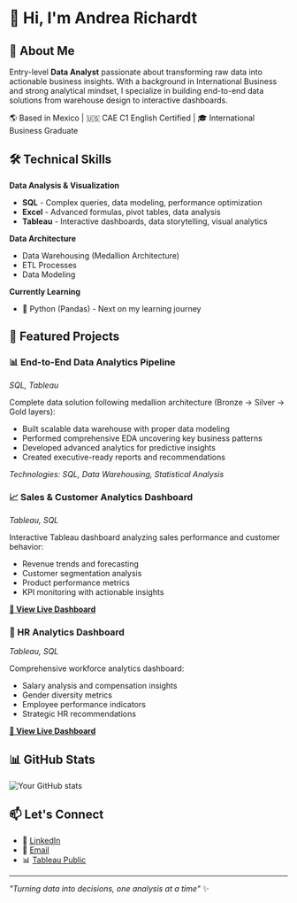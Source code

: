 # 👋 Hi, I'm Andrea Richardt

## 🎯 About Me
Entry-level **Data Analyst** passionate about transforming raw data into actionable business insights. With a background in International Business and strong analytical mindset, I specialize in building end-to-end data solutions from warehouse design to interactive dashboards.

🌎 Based in Mexico | 🇺🇸 CAE C1 English Certified | 🎓 International Business Graduate

## 🛠️ Technical Skills

**Data Analysis & Visualization**
- **SQL** - Complex queries, data modeling, performance optimization
- **Excel** - Advanced formulas, pivot tables, data analysis
- **Tableau** - Interactive dashboards, data storytelling, visual analytics

**Data Architecture**
- Data Warehousing (Medallion Architecture)
- ETL Processes
- Data Modeling

**Currently Learning**
- 🐍 Python (Pandas) - Next on my learning journey

## 🚀 Featured Projects

### 📊 End-to-End Data Analytics Pipeline
*SQL, Tableau*

Complete data solution following medallion architecture (Bronze → Silver → Gold layers):
- Built scalable data warehouse with proper data modeling
- Performed comprehensive EDA uncovering key business patterns
- Developed advanced analytics for predictive insights
- Created executive-ready reports and recommendations

*Technologies: SQL, Data Warehousing, Statistical Analysis*

### 📈 Sales & Customer Analytics Dashboard
*Tableau, SQL*

Interactive Tableau dashboard analyzing sales performance and customer behavior:
- Revenue trends and forecasting
- Customer segmentation analysis
- Product performance metrics
- KPI monitoring with actionable insights

**[🔗 View Live Dashboard](https://public.tableau.com/views/SalesCustomerDashboard_17524469839340/SalesDashboard?:language=en-GB&:sid=&:redirect=auth&:display_count=n&:origin=viz_share_link)**

### 👥 HR Analytics Dashboard
*Tableau, SQL*

Comprehensive workforce analytics dashboard:
- Salary analysis and compensation insights
- Gender diversity metrics
- Employee performance indicators
- Strategic HR recommendations

**[🔗 View Live Dashboard](https://public.tableau.com/views/HRDashboard_17527668542800/HRResourcesOverview?:language=en-GB&:sid=&:redirect=auth&:display_count=n&:origin=viz_share_link)**

## 📊 GitHub Stats

![Your GitHub stats](https://github-readme-stats.vercel.app/api?username=yourusername&show_icons=true&theme=default)

## 📫 Let's Connect

- 💼 [LinkedIn](www.linkedin.com/in/andrea-richardt-rios)
- 📧 [Email](andrearichardtrios@gmail.com.com)
- 📊 [Tableau Public](https://public.tableau.com/app/profile/andrea.richardt)

---

*"Turning data into decisions, one analysis at a time"* ✨

<!--
**yourusername/yourusername** is a ✨ _special_ ✨ repository because its `README.md` appears on your GitHub profile.
-->
